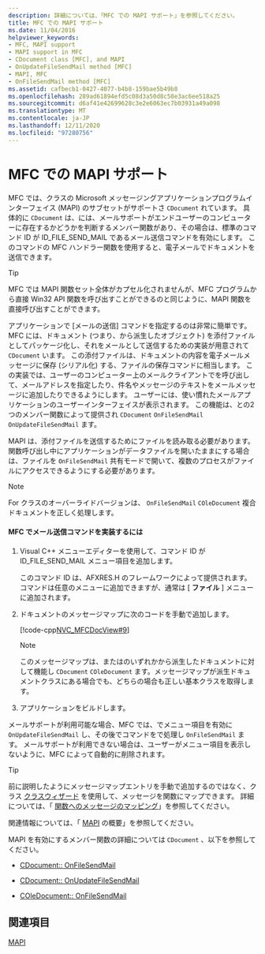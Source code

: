 ```yaml
---
description: 詳細については、「MFC での MAPI サポート」を参照してください。
title: MFC での MAPI サポート
ms.date: 11/04/2016
helpviewer_keywords:
- MFC, MAPI support
- MAPI support in MFC
- CDocument class [MFC], and MAPI
- OnUpdateFileSendMail method [MFC]
- MAPI, MFC
- OnFileSendMail method [MFC]
ms.assetid: cafbecb1-0427-4077-b4b8-159bae5b49b8
ms.openlocfilehash: 289ad61894efd5c08d3a50d8c50e3ac6ee518a25
ms.sourcegitcommit: d6af41e42699628c3e2e6063ec7b03931a49a098
ms.translationtype: MT
ms.contentlocale: ja-JP
ms.lasthandoff: 12/11/2020
ms.locfileid: "97280756"
---
```

# <a name="mapi-support-in-mfc"></a>MFC での MAPI サポート

MFC では、クラスの Microsoft メッセージングアプリケーションプログラムインターフェイス (MAPI) のサブセットがサポートさ `CDocument` れています。 具体的に `CDocument` は、には、メールサポートがエンドユーザーのコンピューターに存在するかどうかを判断するメンバー関数があり、その場合は、標準のコマンド ID が ID_FILE_SEND_MAIL であるメール送信コマンドを有効にします。 このコマンドの MFC ハンドラー関数を使用すると、電子メールでドキュメントを送信できます。

> [!TIP]
> MFC では MAPI 関数セット全体がカプセル化されませんが、MFC プログラムから直接 Win32 API 関数を呼び出すことができるのと同じように、MAPI 関数を直接呼び出すことができます。

アプリケーションで [メールの送信] コマンドを指定するのは非常に簡単です。 MFC には、ドキュメント (つまり、から派生したオブジェクト) を添付ファイルとしてパッケージ化し、それをメールとして送信するための実装が用意されて `CDocument` います。 この添付ファイルは、ドキュメントの内容を電子メールメッセージに保存 (シリアル化) する、ファイルの保存コマンドに相当します。 この実装では、ユーザーのコンピューター上のメールクライアントでを呼び出して、メールアドレスを指定したり、件名やメッセージのテキストをメールメッセージに追加したりできるようにします。 ユーザーには、使い慣れたメールアプリケーションのユーザーインターフェイスが表示されます。 この機能は、との2つのメンバー関数によって提供され `CDocument` `OnFileSendMail` `OnUpdateFileSendMail` ます。

MAPI は、添付ファイルを送信するためにファイルを読み取る必要があります。 関数呼び出し中にアプリケーションがデータファイルを開いたままにする場合は、ファイルを `OnFileSendMail` 共有モードで開いて、複数のプロセスがファイルにアクセスできるようにする必要があります。

> [!NOTE]
> For クラスのオーバーライドバージョンは、 `OnFileSendMail` `COleDocument` 複合ドキュメントを正しく処理します。

#### <a name="to-implement-a-send-mail-command-with-mfc"></a>MFC でメール送信コマンドを実装するには

1. Visual C++ メニューエディターを使用して、コマンド ID が ID_FILE_SEND_MAIL メニュー項目を追加します。

   このコマンド ID は、AFXRES.H のフレームワークによって提供されます。 コマンドは任意のメニューに追加できますが、通常は [ **ファイル** ] メニューに追加されます。

1. ドキュメントのメッセージマップに次のコードを手動で追加します。

   [!code-cpp[NVC_MFCDocView#9](codesnippet/cpp/mapi-support-in-mfc_1.cpp)]

    > [!NOTE]
    >  このメッセージマップは、またはのいずれかから派生したドキュメントに対して機能し `CDocument` `COleDocument` ます。メッセージマップが派生ドキュメントクラスにある場合でも、どちらの場合も正しい基本クラスを取得します。

1. アプリケーションをビルドします。

メールサポートが利用可能な場合、MFC では、でメニュー項目を有効に `OnUpdateFileSendMail` し、その後でコマンドをで処理し `OnFileSendMail` ます。 メールサポートが利用できない場合は、ユーザーがメニュー項目を表示しないように、MFC によって自動的に削除されます。

> [!TIP]
> 前に説明したようにメッセージマップエントリを手動で追加するのではなく、クラス [クラスウィザード](reference/mfc-class-wizard.md) を使用して、メッセージを関数にマップできます。 詳細については、「 [関数へのメッセージのマッピング](reference/mapping-messages-to-functions.md)」を参照してください。

関連情報については、「 [MAPI](mapi.md) の概要」を参照してください。

MAPI を有効にするメンバー関数の詳細については `CDocument` 、以下を参照してください。

- [CDocument:: OnFileSendMail](reference/cdocument-class.md#onfilesendmail)

- [CDocument:: OnUpdateFileSendMail](reference/cdocument-class.md#onupdatefilesendmail)

- [COleDocument:: OnFileSendMail](reference/coledocument-class.md#onfilesendmail)

## <a name="see-also"></a>関連項目

[MAPI](mapi.md)

